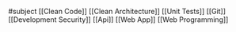 #subject
[[Clean Code]]
[[Clean Architecture]]
[[Unit Tests]]
[[Git]]
[[Development Security]]
[[Api]]
[[Web App]]
[[Web Programming]]